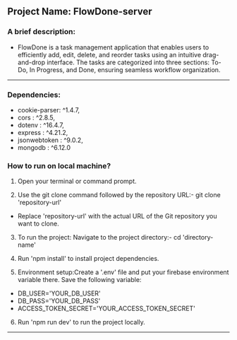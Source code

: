 ## Project Name: FlowDone-server

### A brief description: 
- FlowDone is a task management application that enables users to efficiently add, edit, delete, and reorder tasks using an intuitive drag-and-drop interface. The tasks are categorized into three sections: To-Do, In Progress, and Done, ensuring seamless workflow organization.
 


---
  


### Dependencies:
- cookie-parser: ^1.4.7,
- cors : ^2.8.5,
- dotenv : ^16.4.7,
- express : ^4.21.2,
- jsonwebtoken : ^9.0.2,
- mongodb : ^6.12.0

### How to run on local machine?

1. Open your terminal or command prompt.

2. Use the git clone command followed by the repository URL:-  git clone 'repository-url'

- Replace 'repository-url' with the actual URL of the Git repository you want to clone.

3. To run the project: Navigate to the project directory:- cd 'directory-name' 

4. Run 'npm install' to install project dependencies.

5. Environment setup:Create a '.env' file and put your firebase environment variable there. Save the following variable:
- DB_USER='YOUR_DB_USER'
- DB_PASS='YOUR_DB_PASS'
- ACCESS_TOKEN_SECRET='YOUR_ACCESS_TOKEN_SECRET'

6. Run 'npm run dev' to run the project locally.


<hr/>
